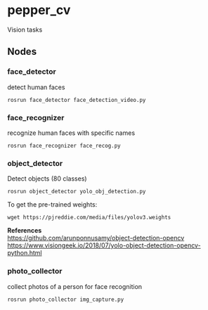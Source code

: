 # pepper_cv
Vision tasks  
  
## Nodes

### face_detector  
detect human faces 
```
rosrun face_detector face_detection_video.py
```

### face_recognizer  
recognize human faces with specific names  
```
rosrun face_recognizer face_recog.py
```

### object_detector  
Detect objects (80 classes)  
```
rosrun object_detector yolo_obj_detection.py
```
To get the pre-trained weights:
```
wget https://pjreddie.com/media/files/yolov3.weights
```
**References**  
https://github.com/arunponnusamy/object-detection-opencv  
https://www.visiongeek.io/2018/07/yolo-object-detection-opencv-python.html


### photo_collector  
collect photos of a person for face recognition  
```
rosrun photo_collector img_capture.py
```
